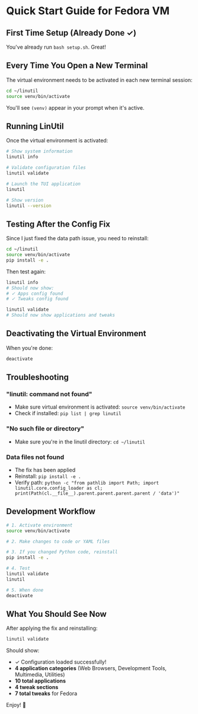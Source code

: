 # Quick Start Guide for Fedora VM

## First Time Setup (Already Done ✓)

You've already run `bash setup.sh`. Great!

## Every Time You Open a New Terminal

The virtual environment needs to be activated in each new terminal session:

```bash
cd ~/linutil
source venv/bin/activate
```

You'll see `(venv)` appear in your prompt when it's active.

## Running LinUtil

Once the virtual environment is activated:

```bash
# Show system information
linutil info

# Validate configuration files
linutil validate

# Launch the TUI application
linutil

# Show version
linutil --version
```

## Testing After the Config Fix

Since I just fixed the data path issue, you need to reinstall:

```bash
cd ~/linutil
source venv/bin/activate
pip install -e .
```

Then test again:

```bash
linutil info
# Should now show:
# ✓ Apps config found
# ✓ Tweaks config found

linutil validate
# Should now show applications and tweaks
```

## Deactivating the Virtual Environment

When you're done:

```bash
deactivate
```

## Troubleshooting

### "linutil: command not found"
- Make sure virtual environment is activated: `source venv/bin/activate`
- Check if installed: `pip list | grep linutil`

### "No such file or directory"
- Make sure you're in the linutil directory: `cd ~/linutil`

### Data files not found
- The fix has been applied
- Reinstall: `pip install -e .`
- Verify path: `python -c "from pathlib import Path; import linutil.core.config_loader as cl; print(Path(cl.__file__).parent.parent.parent.parent / 'data')"`

## Development Workflow

```bash
# 1. Activate environment
source venv/bin/activate

# 2. Make changes to code or YAML files

# 3. If you changed Python code, reinstall
pip install -e .

# 4. Test
linutil validate
linutil

# 5. When done
deactivate
```

## What You Should See Now

After applying the fix and reinstalling:

```bash
linutil validate
```

Should show:
- ✓ Configuration loaded successfully!
- **4 application categories** (Web Browsers, Development Tools, Multimedia, Utilities)
- **10 total applications**
- **4 tweak sections**
- **7 total tweaks** for Fedora

Enjoy! 🎉
